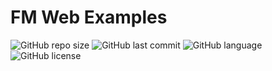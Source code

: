 # FM Web Examples

![GitHub repo size](https://img.shields.io/github/repo-size/JoelBuenrostro/FM-Web-Examples) ![GitHub last commit](https://img.shields.io/github/last-commit/JoelBuenrostro/FM-Web-Examples) ![GitHub language](https://img.shields.io/github/languages/top/JoelBuenrostro/FM-Web-Examples) ![GitHub license](https://img.shields.io/github/license/JoelBuenrostro/FM-Web-Examples)
